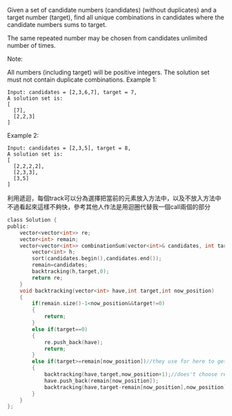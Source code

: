 Given a set of candidate numbers (candidates) (without duplicates) and a target number (target), find all unique combinations in candidates where the candidate numbers sums to target.

The same repeated number may be chosen from candidates unlimited number of times.

Note:

All numbers (including target) will be positive integers.
The solution set must not contain duplicate combinations.
Example 1:
```
Input: candidates = [2,3,6,7], target = 7,
A solution set is:
[
  [7],
  [2,2,3]
]
```
Example 2:
```
Input: candidates = [2,3,5], target = 8,
A solution set is:
[
  [2,2,2,2],
  [2,3,3],
  [3,5]
]
```
利用遞迴，每個track可以分為選擇把當前的元素放入方法中，以及不放入方法中
不過看起來這樣不夠快，參考其他人作法是用迴圈代替我一個call兩個的部分
```c
class Solution {
public:
    vector<vector<int>> re;
    vector<int> remain;
    vector<vector<int>> combinationSum(vector<int>& candidates, int target) {
        vector<int> h;
        sort(candidates.begin(),candidates.end());
        remain=candidates;
        backtracking(h,target,0);
        return re;
    }
    void backtracking(vector<int> have,int target,int now_position)
    {
        if(remain.size()-1<now_position&&target!=0)
        {
            return;
        }
        else if(target==0)
        {
            re.push_back(have);
            return;
        }
        else if(target>=remain[now_position])//they use for here to get faster run time
        {
            backtracking(have,target,now_position+1);//does't choose remain[0]
            have.push_back(remain[now_position]);
            backtracking(have,target-remain[now_position],now_position);//choose remain[0]
        }
    }
};
```
